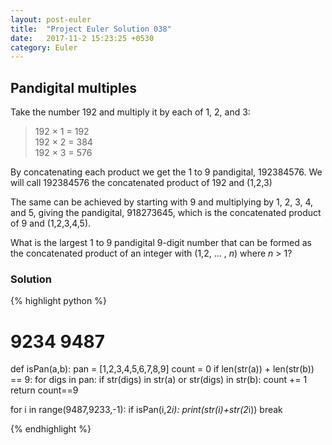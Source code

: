 ```yaml
---
layout: post-euler
title:  "Project Euler Solution 038"
date:   2017-11-2 15:23:25 +0530
category: Euler
---
```


<h2>Pandigital multiples</h2>
<div><p>Take the number 192 and multiply it by each of 1, 2, and 3:</p><blockquote>192 × 1 = 192<br/>
192 × 2 = 384<br/>
192 × 3 = 576</blockquote><p>By concatenating each product we get the 1 to 9 pandigital, 192384576. We will call 192384576 the concatenated product of 192 and (1,2,3)</p><p>The same can be achieved by starting with 9 and multiplying by 1, 2, 3, 4, and 5, giving the pandigital, 918273645, which is the concatenated product of 9 and (1,2,3,4,5).</p><p>What is the largest 1 to 9 pandigital 9-digit number that can be formed as the concatenated product of an integer with (1,2, ... , <var>n</var>) where <var>n</var> > 1?</p></div>

### Solution

{% highlight python %}
# 9234 9487

def isPan(a,b):
    pan = [1,2,3,4,5,6,7,8,9]
    count = 0
    if len(str(a)) + len(str(b)) == 9:
        for digs in pan:
            if str(digs) in str(a) or str(digs) in str(b):
                count += 1
    return count==9

for i in range(9487,9233,-1):
    if isPan(i,2*i):
        print(str(i)+str(2*i))
        break

{% endhighlight %}
